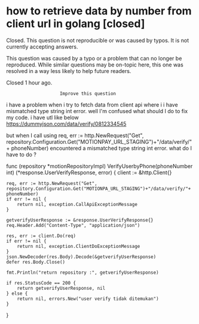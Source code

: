 
# how to retrieve data by number from client url in golang [closed]







Closed. This question is not reproducible or was caused by typos. It is not currently accepting answers.
                        
                    










 This question was caused by a typo or a problem that can no longer be reproduced. While similar questions may be on-topic here, this one was resolved in a way less likely to help future readers.


Closed 1 hour ago.







                        Improve this question
                    



i have a problem when i try to fetch data from client api where i i have mismatched type string int error. well I'm confused what should I do to fix my code.
i have utl like below
https://dummyjson.com/data/verify/0812334545

but when I call using
req, err := http.NewRequest("Get", repository.Configuration.Get("MOTIONPAY_URL_STAGING")+"/data/verify/"+ phoneNumber)
encountered a mismatched type string int error. what do I have to do ?

func (repository *motionRepositoryImpl) VerifyUserbyPhone(phoneNumber int) (*response.UserVerifyResponse, error) {
    client := &http.Client{}

    req, err := http.NewRequest("Get", repository.Configuration.Get("MOTIONPA_URL_STAGING")+"/data/verify/"+ phoneNumber)
    if err != nil {
        return nil, exception.CallApiExceptionMessage
    }

    getverifyUserResponse := &response.UserVerifyResponse{}
    req.Header.Add("Content-Type", "application/json")

    res, err := client.Do(req)
    if err != nil {
        return nil, exception.ClientDoExceptionMessage
    }
    json.NewDecoder(res.Body).Decode(&getverifyUserResponse)
    defer res.Body.Close()

    fmt.Println("return repository :", getverifyUserResponse)

    if res.StatusCode == 200 {
        return getverifyUserResponse, nil
    } else {
        return nil, errors.New("user verify tidak ditemukan")
    }

}



        